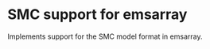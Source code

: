 SMC support for emsarray
========================

Implements support for the SMC model format in emsarray.
